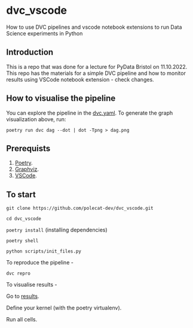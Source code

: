 # dvc_vscode
How to use DVC pipelines and vscode notebook extensions to run Data Science experiments in Python

## Introduction
This is a repo that was done for a lecture for PyData Bristol on 11.10.2022. 
This repo has the materials for a simple DVC pipeline and how to monitor results using
VSCode notebook extension - check changes.

## How to visualise the pipeline

You can explore the pipeline in the [dvc.yaml](./dvc.yaml). 
To generate the graph visualization above, run: 

`poetry run dvc dag --dot | dot -Tpng > dag.png`

## Prerequists
1. [Poetry](https://python-poetry.org/).
2. [Graphviz](https://graphviz.org/).
3. [VSCode](https://code.visualstudio.com/).

## To start

`git clone https://github.com/polecat-dev/dvc_vscode.git`

`cd dvc_vscode`

`poetry install` (installing dependencies)

`poetry shell`

`python scripts/init_files.py`


To reproduce the pipeline - 

`dvc repro`

To visualise results - 

Go to [results](notebooks/results.ipynb).

Define your kernel (with the poetry virtualenv).

Run all cells.


